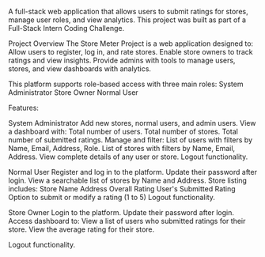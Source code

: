 A full-stack web application that allows users to submit ratings for stores, manage user roles, and view analytics.
This project was built as part of a Full-Stack Intern Coding Challenge.

Project Overview
The Store Meter Project is a web application designed to:
Allow users to register, log in, and rate stores.
Enable store owners to track ratings and view insights.
Provide admins with tools to manage users, stores, and view dashboards with analytics.

This platform supports role-based access with three main roles:
System Administrator
Store Owner
Normal User

Features:

System Administrator
Add new stores, normal users, and admin users.
View a dashboard with:
Total number of users.
Total number of stores.
Total number of submitted ratings.
Manage and filter:
List of users with filters by Name, Email, Address, Role.
List of stores with filters by Name, Email, Address.
View complete details of any user or store.
Logout functionality.

Normal User
Register and log in to the platform.
Update their password after login.
View a searchable list of stores by Name and Address.
Store listing includes:
Store Name
Address
Overall Rating
User's Submitted Rating
Option to submit or modify a rating (1 to 5)
Logout functionality.

Store Owner
Login to the platform.
Update their password after login.
Access dashboard to:
View a list of users who submitted ratings for their store.
View the average rating for their store.

Logout functionality.
